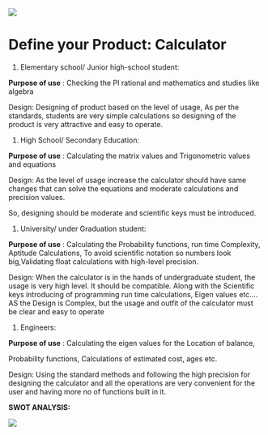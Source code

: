 ![](RackMultipart20210205-4-1nqvg8k_html_c10dcb45dcaef407.jpg)

# **Define your Product: Calculator**

1. Elementary school/ Junior high-school student:

**Purpose of use** : Checking the PI rational and mathematics and studies like algebra

Design: Designing of product based on the level of usage, As per the standards, students are very simple calculations so designing of the product is very attractive and easy to operate.

1. High School/ Secondary Education:

**Purpose of use** : Calculating the matrix values and Trigonometric values and equations

Design: As the level of usage increase the calculator should have same changes that can solve the equations and moderate calculations and precision values.

So, designing should be moderate and scientific keys must be introduced.

1. University/ under Graduation student:

**Purpose of use** : Calculating the Probability functions, run time Complexity, Aptitude Calculations, To avoid scientific notation so numbers look big,Validating float calculations with high-level precision.

Design: When the calculator is in the hands of undergraduate student, the usage is very high level. It should be compatible. Along with the Scientific keys introducing of programming run time calculations, Eigen values etc.… AS the Design is Complex, but the usage and outfit of the calculator must be clear and easy to operate

1. Engineers:

**Purpose of use** : Calculating the eigen values for the Location of balance,

Probability functions, Calculations of estimated cost, ages etc.

Design: Using the standard methods and following the high precision for designing the calculator and all the operations are very convenient for the user and having more no of functions built in it.

**SWOT ANALYSIS:**

![](RackMultipart20210205-4-1nqvg8k_html_b1f9957005242ef8.jpg)